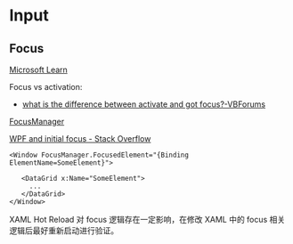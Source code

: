 # Input
## Focus
[Microsoft Learn](https://learn.microsoft.com/en-us/dotnet/desktop/wpf/advanced/focus-overview?view=netframeworkdesktop-4.8)

Focus vs activation:
- [what is the difference between activate and got focus?-VBForums](https://www.vbforums.com/showthread.php?323192-what-is-the-difference-between-activate-and-got-focus)

[FocusManager](https://learn.microsoft.com/en-us/dotnet/api/system.windows.input.focusmanager)

[WPF and initial focus - Stack Overflow](https://stackoverflow.com/questions/817610/wpf-and-initial-focus)

```xaml
<Window FocusManager.FocusedElement="{Binding ElementName=SomeElement}">

   <DataGrid x:Name="SomeElement">
     ...
   </DataGrid>
</Window>
```

XAML Hot Reload 对 focus 逻辑存在一定影响，在修改 XAML 中的 focus 相关逻辑后最好重新启动进行验证。